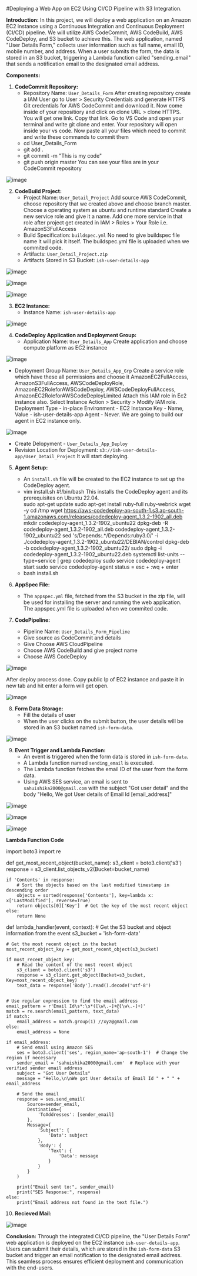#Deploying a Web App on EC2 Using CI/CD Pipeline with S3 Integration.

**Introduction:**
In this project, we will deploy a web application on an Amazon EC2 instance using a Continuous Integration and Continuous Deployment (CI/CD) pipeline. We will utilize AWS CodeCommit, AWS CodeBuild, AWS CodeDeploy, and S3 bucket to achieve this. The web application, named "User Details Form," collects user information such as full name, email ID, mobile number, and address. When a user submits the form, the data is stored in an S3 bucket, triggering a Lambda function called "sending_email" that sends a notification email to the designated email address.

**Components:**

1. **CodeCommit Repository:**
   - Repository Name: `User_Details_Form`
   After creating repository create a IAM User go to User > Security Credentials and generate HTTPS Git credentials for AWS CodeCommit and download it.
   Now come inside of your repositiory and click on clone URL > clone HTTPS. You will get one link. Copy that link.
   Go to VS Code and open your terminal and write git clone <paste link> and enter. Your repository will open inside your vs code.
   Now paste all your files which need to commit and write these commands to commit them
   - cd User_Details_Form
   - git add .
   - git commit -m "This is my code"
   - git push origin master
   You can see your files are in your CodeCommit repository

![image](https://github.com/IshikaSahu/Deploying-a-Web-App-on-EC2-using-CI-CD-Pipeline/assets/71627396/a7d5c5de-a1a5-4598-827f-0f51db5263b2)

2. **CodeBuild Project:**
   - Project Name: `User_Detail_Project`
   Add source AWS CodeCommit, choose repository that we created above and choose branch master.
   Choose a operating system as ubuntu and runtime standard
   Create a new service role and give it a name.
   Add one more service in that role after project get created in IAM > Roles > Your Role i.e. AmazonS3FullAccess
   - Build Specification: `buildspec.yml`
   No need to give buildspec file name it will pick it itself.
   The buildspec.yml file is uploaded when we commited code.
   - Artifacts: `User_Detail_Project.zip`
   - Artifacts Stored in S3 Bucket: `ish-user-details-app`

![image](https://github.com/IshikaSahu/Deploying-a-Web-App-on-EC2-using-CI-CD-Pipeline/assets/71627396/377f301e-e5f6-409f-897d-d064f73f6232)

![image](https://github.com/IshikaSahu/Deploying-a-Web-App-on-EC2-using-CI-CD-Pipeline/assets/71627396/38409d70-829f-40d1-bfbb-cff9ff798b19)

![image](https://github.com/IshikaSahu/Deploying-a-Web-App-on-EC2-using-CI-CD-Pipeline/assets/71627396/3a7bbecb-ab8e-49f7-9c82-2897220e52ba)

3. **EC2 Instance:**
   - Instance Name: `ish-user-details-app`

![image](https://github.com/IshikaSahu/Deploying-a-Web-App-on-EC2-using-CI-CD-Pipeline/assets/71627396/f81b4ef6-b1c5-45ee-b61a-eda67b29d5d5)

4. **CodeDeploy Application and Deployment Group:**
   - Application Name: `User_Details_App`
   Create application and choose compute platform as EC2 instance

![image](https://github.com/IshikaSahu/Deploying-a-Web-App-on-EC2-using-CI-CD-Pipeline/assets/71627396/a3976ee9-ae44-4d5e-b291-5ad83b05b13f)

   - Deployment Group Name: `User_Details_App_Grp`
   Create a service role which have these all permissions and choose it 
   AmazonEC2FullAccess, AmazonS3FullAccess, AWSCodeDeployRole, AmazonEC2RoleforAWSCodeDeploy, AWSCodeDeployFullAccess, AmazonEC2RoleforAWSCodeDeployLimited
   Attach this IAM role in Ec2 instance also.
   Select Instance Action > Security > Modify IAM role.
   Deployment Type - in-place
   Environment - EC2 Instance
   Key - Name, Value - ish-user-details-app
   Agent - Never. We are going to build our agent in EC2 instance only.

![image](https://github.com/IshikaSahu/Deploying-a-Web-App-on-EC2-using-CI-CD-Pipeline/assets/71627396/73e2f88a-0a7a-4bfb-b133-52ccb425a3f3)  

   - Create Delopyment - `User_Details_App_Deploy`
   - Revision Location for Deployment: `s3://ish-user-details-app/User_Detail_Project`
It will start deploying.

5. **Agent Setup:**
   - An `install.sh` file will be created to the EC2 instance to set up the CodeDeploy agent.
   - vim install.sh
   #!/bin/bash 
   This installs the CodeDeploy agent and its prerequisites on Ubuntu 22.04.  
   sudo apt-get update 
   sudo apt-get install ruby-full ruby-webrick wget -y
   cd /tmp 
   wget https://aws-codedeploy-ap-south-1.s3.ap-south-1.amazonaws.com/releases/codedeploy-agent_1.3.2-1902_all.deb     
   mkdir codedeploy-agent_1.3.2-1902_ubuntu22
   dpkg-deb -R codedeploy-agent_1.3.2-1902_all.deb codedeploy-agent_1.3.2-1902_ubuntu22
   sed 's/Depends:.*/Depends:ruby3.0/' -i ./codedeploy-agent_1.3.2-1902_ubuntu22/DEBIAN/control
   dpkg-deb -b codedeploy-agent_1.3.2-1902_ubuntu22/
   sudo dpkg -i codedeploy-agent_1.3.2-1902_ubuntu22.deb
   systemctl list-units --type=service | grep codedeploy
   sudo service codedeploy-agent start
   sudo service codedeploy-agent status
   = esc + :wq + enter
   - bash install.sh

6. **AppSpec File:**
   - The `appspec.yml` file, fetched from the S3 bucket in the zip file, will be used for installing the server and running the web application.
   The appspec.yml file is uploaded when we commited code.

7. **CodePipeline:**
   - Pipeline Name: `User_Details_Form_Pipeline`
   - Give source as CodeCommit and details
   - Give Choose AWS CloudPipeline
   - Choose AWS CodeBuild and give project name
   - Choose AWS CodeDeploy

![image](https://github.com/IshikaSahu/Deploying-a-Web-App-on-EC2-using-CI-CD-Pipeline/assets/71627396/5c29db6e-bdf2-479b-94ea-7f4dcdadce0f)

After deploy process done. Copy public Ip of EC2 instance and paste it in new tab and hit enter a form will get open.

![image](https://github.com/IshikaSahu/Deploying-a-Web-App-on-EC2-using-CI-CD-Pipeline/assets/71627396/bba1d78c-62f6-4adc-ab48-f3a1b1c8d225)

8. **Form Data Storage:**
   - Fill the details of user
   - When the user clicks on the submit button, the user details will be stored in an S3 bucket named `ish-form-data`.

![image](https://github.com/IshikaSahu/Deploying-a-Web-App-on-EC2-using-CI-CD-Pipeline/assets/71627396/53e9b7f8-273b-400a-af9e-56fb058b4a2a)  

9. **Event Trigger and Lambda Function:**
   - An event is triggered when the form data is stored in `ish-form-data`.
   - A Lambda function named `sending_email` is executed.
   - The Lambda function fetches the email ID of the user from the form data.
   - Using AWS SES service, an email is sent to `sahuishika2000@gmail.com` with the subject "Got user detail" and the body "Hello,
   We got User details of Email Id  [email_address]"

![image](https://github.com/IshikaSahu/Deploying-a-Web-App-on-EC2-using-CI-CD-Pipeline/assets/71627396/7d3971f6-4350-4d80-8572-b0dd4f03ab36)

![image](https://github.com/IshikaSahu/Deploying-a-Web-App-on-EC2-using-CI-CD-Pipeline/assets/71627396/dc260c6e-c974-40fb-832a-2d1cfedf6cc3)

![image](https://github.com/IshikaSahu/Deploying-a-Web-App-on-EC2-using-CI-CD-Pipeline/assets/71627396/8103e27a-38ae-4050-b379-7cf18de0a61c)

**Lambda Function Code**

import boto3
import re

def get_most_recent_object(bucket_name):
    s3_client = boto3.client('s3')
    response = s3_client.list_objects_v2(Bucket=bucket_name)
    
    if 'Contents' in response:
        # Sort the objects based on the last modified timestamp in descending order
        objects = sorted(response['Contents'], key=lambda x: x['LastModified'], reverse=True)
        return objects[0]['Key']  # Get the key of the most recent object
    else:
        return None

def lambda_handler(event, context):
    # Get the S3 bucket and object information from the event
    s3_bucket = 'ish-form-data'

    # Get the most recent object in the bucket
    most_recent_object_key = get_most_recent_object(s3_bucket)
    
    if most_recent_object_key:
        # Read the content of the most recent object
        s3_client = boto3.client('s3')
        response = s3_client.get_object(Bucket=s3_bucket, Key=most_recent_object_key)
        text_data = response['Body'].read().decode('utf-8')
  

    # Use regular expression to find the email address
    email_pattern = r'Email Id\s*:\s*([\w\.-]+@[\w\.-]+)'
    match = re.search(email_pattern, text_data)
    if match:
        email_address = match.group(1) //xyz@gmail.com
    else:
        email_address = None

    if email_address:
        # Send email using Amazon SES
        ses = boto3.client('ses', region_name='ap-south-1')  # Change the region if necessary
        sender_email = 'sahuishika2000@gmail.com'  # Replace with your verified sender email address
        subject = "Got User Details"
        message = "Hello,\n\nWe got User details of Email Id " + " " + email_address

        # Send the email
        response = ses.send_email(
            Source=sender_email,
            Destination={
                'ToAddresses': [sender_email]
            },
            Message={
                'Subject': {
                    'Data': subject
                },
                'Body': {
                    'Text': {
                        'Data': message
                    }
                }
            }
        )

        print("Email sent to:", sender_email)
        print("SES Response:", response)
    else:
        print("Email address not found in the text file.")

10. **Recieved Mail:**

![image](https://github.com/IshikaSahu/Deploying-a-Web-App-on-EC2-using-CI-CD-Pipeline/assets/71627396/0d5e2402-60a5-4e2f-af1f-6bfcd25c08ed)

**Conclusion:**
Through the integrated CI/CD pipeline, the "User Details Form" web application is deployed on the EC2 instance `ish-user-details-app`. Users can submit their details, which are stored in the `ish-form-data` S3 bucket and trigger an email notification to the designated email address. This seamless process ensures efficient deployment and communication with the end-users.
